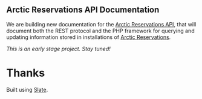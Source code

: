 Arctic Reservations API Documentation
-------------------------------------

We are building new documentation for the 
[Arctic Reservations API](https://github.com/arcticres/arctic-api),
that will document both the REST protocol and the PHP framework 
for querying and updating information stored in installations of 
[Arctic Reservations](https://www.arcticreservations.com/).

*This is an early stage project. Stay tuned!*

Thanks
======

Built using [Slate](https://github.com/lord/slate).
